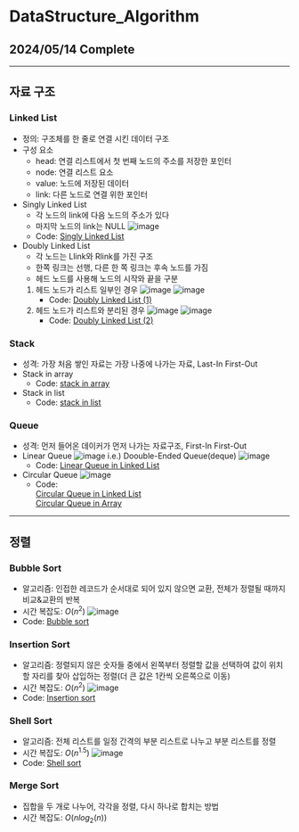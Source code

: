 # DataStructure_Algorithm
## 2024/05/14 Complete
* * *
## 자료 구조
### Linked List
* 정의: 구조체를 한 줄로 연결 시킨 데이터 구조
* 구성 요소
  * head: 연결 리스트에서 첫 번째 노드의 주소를 저장한 포인터
  * node: 연결 리스트 요소
  * value: 노드에 저장된 데이터
  * link: 다른 노드로 연결 위한 포인터
* Singly Linked List
  * 각 노드의 link에 다음 노드의 주소가 있다
  * 마지막 노드의 link는 NULL
    ![image](https://github.com/MinsungKim0315/DataStructure_Algorithm/assets/88697052/db4c73da-84d5-4af5-aaaa-f7e849dd433b)
  * Code: [Singly Linked List](https://github.com/MinsungKim0315/DataStructure_Algorithm/blob/main/Day08/LinkedList.c)
* Doubly Linked List
  * 각 노드는 Llink와 Rlink를 가진 구조
  * 한쪽 링크는 선행, 다른 한 쪽 링크는 후속 노드를 가짐
  * 헤드 노드를 사용해 노드의 시작와 끝을 구분
  1. 헤드 노드가 리스트 일부인 경우
     ![image](https://github.com/MinsungKim0315/DataStructure_Algorithm/assets/88697052/715a1c29-f8f8-423f-84d6-d9d0bc839781)
     ![image](https://github.com/MinsungKim0315/DataStructure_Algorithm/assets/88697052/84c4d2fc-d4b6-4c35-97b3-9231abdc639b)
     - Code: [Doubly Linked List (1)](https://github.com/MinsungKim0315/DataStructure_Algorithm/blob/main/Day08/DoublyLinkedList.c)
  3. 헤드 노드가 리스트와 분리된 경우
     ![image](https://github.com/MinsungKim0315/DataStructure_Algorithm/assets/88697052/cf578eeb-4c53-4514-890f-78691bf7a362)
     ![image](https://github.com/MinsungKim0315/DataStructure_Algorithm/assets/88697052/2ee6707b-e9d0-430a-954b-be807923e305)
     - Code: [Doubly Linked List (2)](https://github.com/MinsungKim0315/DataStructure_Algorithm/blob/main/Day08/DoublyLinkedListwithHeader.c)

### Stack
* 성격: 가장 처음 쌓인 자료는 가장 나중에 나가는 자료, Last-In First-Out
* Stack in array
  - Code: [stack in array](https://github.com/MinsungKim0315/DataStructure_Algorithm/blob/main/Day10/Stack_array.c)
* Stack in list
  - Code: [stack in list](https://github.com/MinsungKim0315/DataStructure_Algorithm/blob/main/Day10/Stack_list.c)

### Queue
* 성격: 먼저 들어온 데이커가 먼저 나가는 자료구조, First-In First-Out
* Linear Queue
  ![image](https://github.com/MinsungKim0315/DataStructure_Algorithm/assets/88697052/43763197-932e-476b-9471-790bcea2de9c)
  i.e.) Doouble-Ended Queue(deque)
  ![image](https://github.com/MinsungKim0315/DataStructure_Algorithm/assets/88697052/59bdd8fc-2918-4444-8710-82d2c94a02e0)
  - Code: [Linear Queue in Linked List](https://github.com/MinsungKim0315/DataStructure_Algorithm/blob/main/Day11/Linear_Queue_LinkedList.c)
* Circular Queue
  ![image](https://github.com/MinsungKim0315/DataStructure_Algorithm/assets/88697052/46bef5bf-57eb-4fa1-9222-3ede65ce2efe)
  - Code:    
    [Circular Queue in Linked List](https://github.com/MinsungKim0315/DataStructure_Algorithm/blob/main/Day11/Circular_Queue_LinkedList.c)    
    [Circular Queue in Array](https://github.com/MinsungKim0315/DataStructure_Algorithm/blob/main/Day11/Circular_Queue_Array.c)
* * *
## 정렬
### Bubble Sort
* 알고리즘: 인접한 레코드가 순서대로 되어 있지 않으면 교환, 전체가 정렬될 때까지 비교&교환의 반복
* 시간 복잡도: $`O(n^2)`$
  ![image](https://github.com/MinsungKim0315/DataStructure_Algorithm/assets/88697052/05e93aaa-3bee-4d7a-80cb-4a7b0bdf106e)
* Code: [Bubble sort](https://github.com/MinsungKim0315/DataStructure_Algorithm/blob/main/Day13/bubble.c)
### Insertion Sort
* 알고리즘: 정렬되지 않은 숫자들 중에서 왼쪽부터 정렬할 값을 선택하여 값이 위치할 자리를 찾아 삽입하는 정렬(더 큰 값은 1칸씩 오른쪽으로 이동)
* 시간 복잡도: $`O(n^2)`$
  ![image](https://github.com/MinsungKim0315/DataStructure_Algorithm/assets/88697052/067885fc-aeae-4783-96c1-00a7503cc145)
* Code: [Insertion sort](https://github.com/MinsungKim0315/DataStructure_Algorithm/blob/main/Day13/insertion.c)
### Shell Sort
* 알고리즘: 전체 리스트를 일정 간격의 부분 리스트로 나누고 부분 리스트를 정렬
* 시간 복잡도: $`O(n^{1.5})`$
  ![image](https://github.com/MinsungKim0315/DataStructure_Algorithm/assets/88697052/4019438e-78f8-48b6-80fd-4ffe0902e4cc)
* Code: [Shell sort](https://github.com/MinsungKim0315/DataStructure_Algorithm/blob/main/Day13/shell.c)
### Merge Sort
* 집합을 두 개로 나누어, 각각을 정렬, 다시 하나로 합치는 방법
* 시간 복잡도: $`O(nlog_2(n))`$
